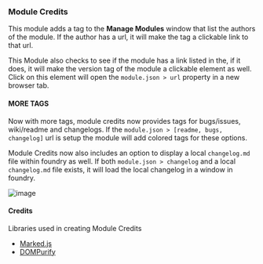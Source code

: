 ### Module Credits
This module adds a tag to the **Manage Modules** window that list the authors of the module. If the author has a url, it will make the tag a clickable link to that url.

This Module also checks to see if the module has a link listed in the, if it does, it will make the version tag of the module a clickable element as well. Click on this element will open the `module.json > url` property in a new browser tab.

#### MORE TAGS
Now with more tags, module credits now provides tags for bugs/issues, wiki/readme and changelogs. If the `module.json > [readme, bugs, changelog]` url is setup the module will add colored tags for these options.

Module Credits now also includes an option to display a local `changelog.md` file within foundry as well. If both `module.json > changelog` and a local `changelog.md` file exists, it will load the local changelog in a window in foundry.

![image](https://user-images.githubusercontent.com/564874/127723920-7f135dea-4677-42a9-90d9-c273463e0735.png)

#### Credits
Libraries used in creating Module Credits
- [Marked.js](https://github.com/markedjs/marked) 
- [DOMPurify](https://github.com/cure53/DOMPurify) 
